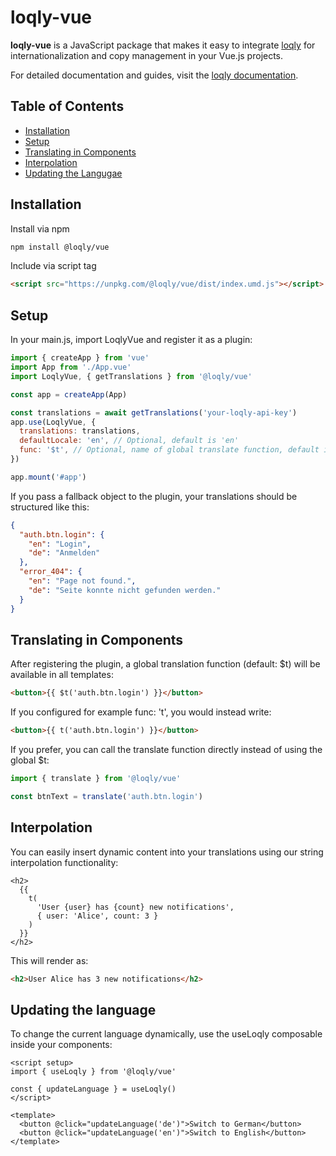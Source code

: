 # loqly-vue

**loqly-vue** is a JavaScript package that makes it easy to integrate [loqly](https://loqly.dev) for internationalization and copy management in your Vue.js projects.

For detailed documentation and guides, visit the [loqly documentation](https://loqly.dev/documentation).

## Table of Contents

- [Installation](#installation)
- [Setup](#setup)
- [Translating in Components](#translating-in-components)
- [Interpolation](#interpolation)
- [Updating the Langugae](#updating-the-language)

## Installation

Install via npm

```bash
npm install @loqly/vue
```

Include via script tag

```html
<script src="https://unpkg.com/@loqly/vue/dist/index.umd.js"></script>
```

## Setup

In your main.js, import LoqlyVue and register it as a plugin:

```js
import { createApp } from 'vue'
import App from './App.vue'
import LoqlyVue, { getTranslations } from '@loqly/vue'

const app = createApp(App)

const translations = await getTranslations('your-loqly-api-key')
app.use(LoqlyVue, {
  translations: translations,
  defaultLocale: 'en', // Optional, default is 'en'
  func: '$t', // Optional, name of global translate function, default is '$t'
})

app.mount('#app')
```

If you pass a fallback object to the plugin, your translations should be structured like this:

```json
{
  "auth.btn.login": {
    "en": "Login",
    "de": "Anmelden"
  },
  "error_404": {
    "en": "Page not found.",
    "de": "Seite konnte nicht gefunden werden."
  }
}
```

## Translating in Components

After registering the plugin, a global translation function (default: $t) will be available in all templates:

```html
<button>{{ $t('auth.btn.login') }}</button>
```

If you configured for example func: 't', you would instead write:

```html
<button>{{ t('auth.btn.login') }}</button>
```

If you prefer, you can call the translate function directly instead of using the global $t:

```js
import { translate } from '@loqly/vue'

const btnText = translate('auth.btn.login')
```

## Interpolation

You can easily insert dynamic content into your translations using our string interpolation functionality:

```vue
<h2>
  {{
    t(
      'User {user} has {count} new notifications',
      { user: 'Alice', count: 3 }
    )
  }}
</h2>
```

This will render as:

```html
<h2>User Alice has 3 new notifications</h2>
```

## Updating the language

To change the current language dynamically, use the useLoqly composable inside your components:

```vue
<script setup>
import { useLoqly } from '@loqly/vue'

const { updateLanguage } = useLoqly()
</script>

<template>
  <button @click="updateLanguage('de')">Switch to German</button>
  <button @click="updateLanguage('en')">Switch to English</button>
</template>
```
